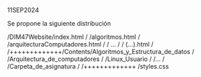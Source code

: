 11SEP2024

Se propone la siguiente distribución

/DIM47Website/index.html
/             /algoritmos.html
/             /arquitecturaComputadores.html
/             / ...
/             / (...).html
/
/+++++++++++++/Contents/Algoritmos_y_Estructura_de_datos
/                      /Arquitectura_de_computadores
/                      /Linux_Usuario
/                      /...
/                      /Carpeta_de_asignatura
/
/+++++++++++++ /styles.css
